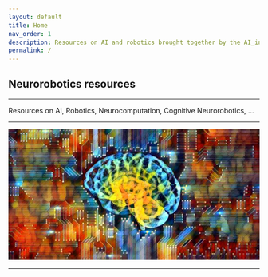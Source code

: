 ```yaml
---
layout: default
title: Home
nav_order: 1
description: Resources on AI and robotics brought together by the AI_in_Robotics team. Pages."
permalink: /
---
```


## Neurorobotics resources
<hr>
Resources on AI, Robotics, Neurocomputation, Cognitive Neurorobotics, ...
<hr>
<img src="utils/ai_net.jpg" alt=""/>
<hr>
 
